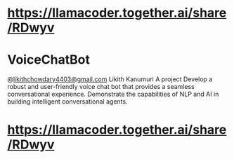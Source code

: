 # https://llamacoder.together.ai/share/RDwyv

# VoiceChatBot
@likithchowdary4403@gmail.com
Likith Kanumuri
A project
Develop a robust and user-friendly voice chat bot that provides a seamless conversational experience.
Demonstrate the capabilities of NLP and AI in building intelligent conversational agents.

# https://llamacoder.together.ai/share/RDwyv
